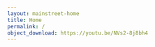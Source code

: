 ```yaml
---
layout: mainstreet-home
title: Home
permalink: /
object_download: https://youtu.be/NVs2-8j8bh4
---
```


